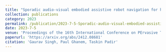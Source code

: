```yaml
---
title: "Sporadic audio-visual embodied assistive robot navigation for human tracking"
collection: publications
category: 2023
permalink: /publication/2023-7-5-Sporadic-audio-visual-embodied-assistive-robot-navigation-for-human-tracking
date: 2023-7-5
venue: 'Proceedings of the 16th International Conference on PErvasive Technologies Related to Assistive Environments(PETRA)'
paperurl: 'https://arxiv.org/abs/2412.08681'
citation: 'Gaurav Singh, Paul Ghanem, Taskin Padir'
---
```


